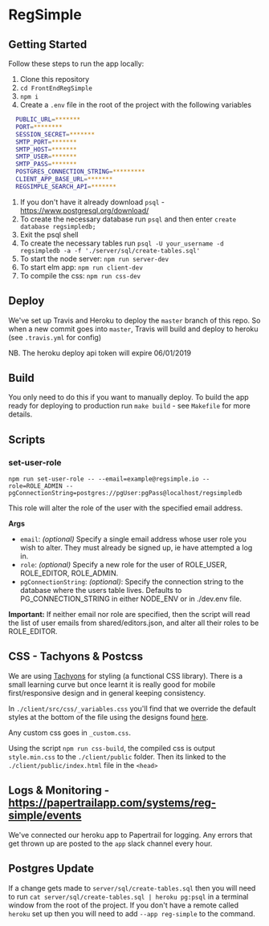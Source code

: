 # RegSimple

## Getting Started
Follow these steps to run the app locally:

1. Clone this repository
1. `cd FrontEndRegSimple`
1. `npm i`
1. Create a `.env` file in the root of the project with the following variables
```bash
  PUBLIC_URL=*******
  PORT=********
  SESSION_SECRET=*******
  SMTP_PORT=*******
  SMTP_HOST=*******
  SMTP_USER=*******
  SMTP_PASS=*******
  POSTGRES_CONNECTION_STRING=*********
  CLIENT_APP_BASE_URL=*******
  REGSIMPLE_SEARCH_API=*******
```
1. If you don't have it already download `psql` - https://www.postgresql.org/download/
1. To create the necessary database run `psql` and then enter `create database regsimpledb;`
1. Exit the psql shell
1. To create the necessary tables run `psql -U your_username -d regsimpledb -a -f './server/sql/create-tables.sql'`
1. To start the node server: `npm run server-dev`
1. To start elm app: `npm run client-dev`
1. To compile the css: `npm run css-dev`

## Deploy

We've set up Travis and Heroku to deploy the `master` branch of this repo. So when a new commit goes into `master`, Travis will build and deploy to heroku (see `.travis.yml` for config)

NB. The heroku deploy api token will expire 06/01/2019

## Build

You only need to do this if you want to manually deploy.
To build the app ready for deploying to production run `make build` - see `Makefile` for more details.

## Scripts

### set-user-role

`npm run set-user-role -- --email=example@regsimple.io --role=ROLE_ADMIN --pgConnectionString=postgres://pgUser:pgPass@localhost/regsimpledb`

This role will alter the role of the user with the specified email address.

**Args**

- `email`: *(optional)* Specify a single email address whose user role you wish to alter. They must already be signed up, ie have attempted a log in.
- `role`: *(optional)* Specify a new role for the user of ROLE_USER, ROLE_EDITOR, ROLE_ADMIN.
- `pgConnectionString`: *(optional)*: Specify the connection string to the database where the users table lives. Defaults to PG_CONNECTION_STRING in either NODE_ENV or in ./dev.env file.

**Important:** If neither email nor role are specified, then the script will read the list of user emails from shared/editors.json, and alter all their roles to be ROLE_EDITOR.

## CSS - Tachyons & Postcss

We are using [Tachyons](http://tachyons.io/docs/) for styling (a functional CSS library). There is a small learning curve but once learnt it is really good for mobile first/responsive design and in general keeping consistency.

In `./client/src/css/_variables.css` you'll find that we override the default styles at the bottom of the file using the designs found [here](https://projects.invisionapp.com/d/main#/projects/prototypes/14286087).

Any custom css goes in `_custom.css`.

Using the script `npm run css-build`, the compiled css is output `style.min.css` to the `./client/public` folder. Then its linked to the `./client/public/index.html` file in the `<head>`

## Logs & Monitoring - https://papertrailapp.com/systems/reg-simple/events

We've connected our heroku app to Papertrail for logging. Any errors that get thrown up are posted to the `app` slack channel every hour.

## Postgres Update

If a change gets made to `server/sql/create-tables.sql` then you will need to run `cat server/sql/create-tables.sql | heroku pg:psql` in a terminal window from the root of the project. If you don't have a remote called `heroku` set up then you will need to add `--app reg-simple` to the command.
